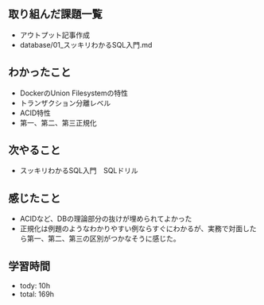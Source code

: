 ## 取り組んだ課題一覧

- アウトプット記事作成
- database/01_スッキリわかるSQL入門.md

## わかったこと
- DockerのUnion Filesystemの特性
- トランザクション分離レベル
- ACID特性
- 第一、第二、第三正規化

## 次やること
- スッキリわかるSQL入門　SQLドリル

## 感じたこと
- ACIDなど、DBの理論部分の抜けが埋められてよかった
- 正規化は例題のようなわかりやすい例ならすぐにわかるが、実務で対面したら第一、第二、第三の区別がつかなそうに感じた。

## 学習時間
- tody: 10h
- total: 169h
